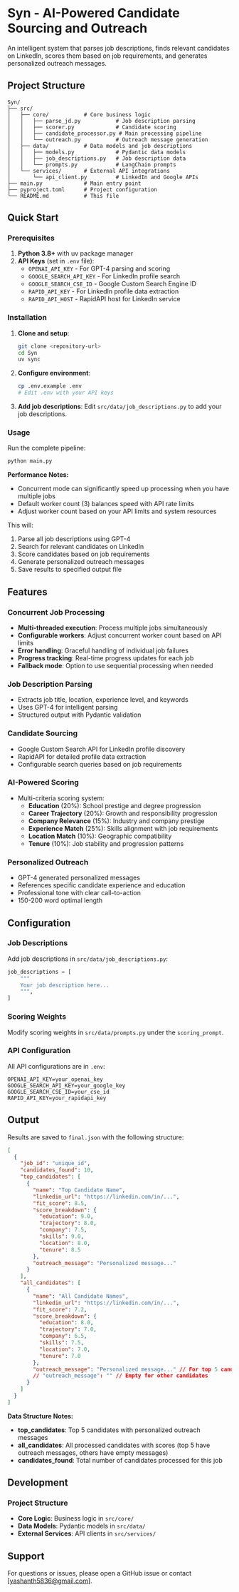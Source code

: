 # Syn - AI-Powered Candidate Sourcing and Outreach

An intelligent system that parses job descriptions, finds relevant candidates on LinkedIn, scores them based on job requirements, and generates personalized outreach messages.

## Project Structure

```
Syn/
├── src/
│   ├── core/           # Core business logic
│   │   ├── parse_jd.py           # Job description parsing
│   │   ├── scorer.py             # Candidate scoring
│   │   ├── candidate_processor.py # Main processing pipeline
│   │   └── outreach.py           # Outreach message generation
│   ├── data/           # Data models and job descriptions
│   │   ├── models.py             # Pydantic data models
│   │   ├── job_descriptions.py   # Job description data
│   │   └── prompts.py            # LangChain prompts
│   └── services/       # External API integrations
│       └── api_client.py         # LinkedIn and Google APIs
├── main.py             # Main entry point
├── pyproject.toml      # Project configuration
└── README.md           # This file
```

## Quick Start

### Prerequisites

1. **Python 3.8+** with uv package manager
2. **API Keys** (set in `.env` file):
   - `OPENAI_API_KEY` - For GPT-4 parsing and scoring
   - `GOOGLE_SEARCH_API_KEY` - For LinkedIn profile search
   - `GOOGLE_SEARCH_CSE_ID` - Google Custom Search Engine ID
   - `RAPID_API_KEY` - For LinkedIn profile data extraction
   - `RAPID_API_HOST` - RapidAPI host for LinkedIn service

### Installation

1. **Clone and setup**:
   ```bash
   git clone <repository-url>
   cd Syn
   uv sync
   ```

2. **Configure environment**:
   ```bash
   cp .env.example .env
   # Edit .env with your API keys
   ```

3. **Add job descriptions**:
   Edit `src/data/job_descriptions.py` to add your job descriptions.

### Usage

Run the complete pipeline:
```bash
python main.py
```

**Performance Notes:**
- Concurrent mode can significantly speed up processing when you have multiple jobs
- Default worker count (3) balances speed with API rate limits
- Adjust worker count based on your API limits and system resources

This will:
1. Parse all job descriptions using GPT-4
2. Search for relevant candidates on LinkedIn
3. Score candidates based on job requirements
4. Generate personalized outreach messages
5. Save results to specified output file

## Features

### Concurrent Job Processing
- **Multi-threaded execution**: Process multiple jobs simultaneously
- **Configurable workers**: Adjust concurrent worker count based on API limits
- **Error handling**: Graceful handling of individual job failures
- **Progress tracking**: Real-time progress updates for each job
- **Fallback mode**: Option to use sequential processing when needed

### Job Description Parsing
- Extracts job title, location, experience level, and keywords
- Uses GPT-4 for intelligent parsing
- Structured output with Pydantic validation

### Candidate Sourcing
- Google Custom Search API for LinkedIn profile discovery
- RapidAPI for detailed profile data extraction
- Configurable search queries based on job requirements

### AI-Powered Scoring
- Multi-criteria scoring system:
  - **Education** (20%): School prestige and degree progression
  - **Career Trajectory** (20%): Growth and responsibility progression
  - **Company Relevance** (15%): Industry and company prestige
  - **Experience Match** (25%): Skills alignment with job requirements
  - **Location Match** (10%): Geographic compatibility
  - **Tenure** (10%): Job stability and progression patterns

### Personalized Outreach
- GPT-4 generated personalized messages
- References specific candidate experience and education
- Professional tone with clear call-to-action
- 150-200 word optimal length

## Configuration

### Job Descriptions
Add job descriptions in `src/data/job_descriptions.py`:
```python
job_descriptions = [
    """
    Your job description here...
    """,
]
```

### Scoring Weights
Modify scoring weights in `src/data/prompts.py` under the `scoring_prompt`.

### API Configuration
All API configurations are in `.env`:
```env
OPENAI_API_KEY=your_openai_key
GOOGLE_SEARCH_API_KEY=your_google_key
GOOGLE_SEARCH_CSE_ID=your_cse_id
RAPID_API_KEY=your_rapidapi_key
```

## Output

Results are saved to `final.json` with the following structure:
```json
[
  {
    "job_id": "unique_id",
    "candidates_found": 10,
    "top_candidates": [
      {
        "name": "Top Candidate Name",
        "linkedin_url": "https://linkedin.com/in/...",
        "fit_score": 8.5,
        "score_breakdown": {
          "education": 9.0,
          "trajectory": 8.0,
          "company": 7.5,
          "skills": 9.0,
          "location": 8.0,
          "tenure": 8.5
        },
        "outreach_message": "Personalized message..."
      }
    ],
    "all_candidates": [
      {
        "name": "All Candidate Names",
        "linkedin_url": "https://linkedin.com/in/...",
        "fit_score": 7.2,
        "score_breakdown": {
          "education": 8.0,
          "trajectory": 7.0,
          "company": 6.5,
          "skills": 7.5,
          "location": 7.0,
          "tenure": 7.0
        },
        "outreach_message": "Personalized message..." // For top 5 candidates
        // "outreach_message": "" // Empty for other candidates
      }
    ]
  }
]
```

**Data Structure Notes:**
- **top_candidates**: Top 5 candidates with personalized outreach messages
- **all_candidates**: All processed candidates with scores (top 5 have outreach messages, others have empty messages)
- **candidates_found**: Total number of candidates processed for this job

## Development

### Project Structure
- **Core Logic**: Business logic in `src/core/`
- **Data Models**: Pydantic models in `src/data/`
- **External Services**: API clients in `src/services/`

## Support

For questions or issues, please open a GitHub issue or contact [yashanth5836@gmail.com].
